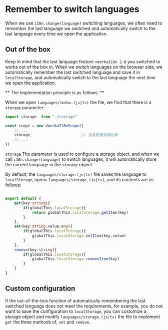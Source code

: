 # Remember to switch languages <!-- {docsify-ignore-all} -->

When we use `i18n.change(language)` switching languages, we often need to remember the last language we switched and automatically switch to the last language every time we open the application.

## Out of the box

Keep in mind that the last language feature `voerkaI18n 2.0` you switched to works out of the box in. When we switch languages on the browser side, we automatically remember the last switched language and save it in `localStorage`, and automatically switch to the last language the next time we open the application.

** The implementation principle is as follows: **

When we open `languages/index.(js|ts)` the file, we find that there is a `storage` parameter:


```javascript
import storage  from "./storage"

const scope = new VoerkaI18nScope({    
    // ...
    storage,                      // 语言配置存储对象
    // ...
}) 

```

 `storage` The parameter is used to configure a storage object, and when we call `i18n.change(language)` to switch languages, it will automatically store the current language in the `storage` object.

By default, the `languages/storage.(js|ts)` file saves the language to `localStorage`, opens `languages/storage.(js|ts)`, and its contents are as follows:

```typescript

export default {
    get(key:string){
        if(globalThis.localStorage){
            return globalThis.localStorage.getItem(key)
        }
    },
    set(key:string,value:any){
        if(globalThis.localStorage){
            globalThis.localStorage.setItem(key,value)
        }
    },
    remove(key:string){
        if(globalThis.localStorage){
            globalThis.localStorage.removeItem(key)
        }
    }
}
```



## Custom configuration

If the out-of-the-box function of automatically remembering the last switched language does not meet the requirements, for example, you do not want to save the configuration to `localStorage`, you can customize a storage object and modify `languages/storage.(js|ts)` the file to implement `get` the three methods of, `set` and `remove`.
